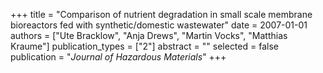 +++
title = "Comparison of nutrient degradation in small scale membrane bioreactors fed with synthetic/domestic wastewater"
date = 2007-01-01
authors = ["Ute Bracklow", "Anja Drews", "Martin Vocks", "Matthias Kraume"]
publication_types = ["2"]
abstract = ""
selected = false
publication = "*Journal of Hazardous Materials*"
+++

